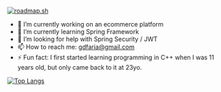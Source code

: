 [![roadmap.sh](https://api.roadmap.sh/v1-badge/tall/6490b38fdb7de05a7a6f3d97?variant=light&roadmaps=spring-boot%2Cjava%2Cbackend)](https://roadmap.sh) 

- 🔭 I’m currently working on an ecommerce platform
- 🌱 I’m currently learning Spring Framework
- 🤔 I’m looking for help with Spring Security / JWT
- 📫 How to reach me: gdfaria@gmail.com
- ⚡ Fun fact: I first started learning programming in C++ when I was 11 years old, but only came back to it at 23yo.

[![Top Langs](https://github-readme-stats.vercel.app/api/top-langs/?username=guilhermedeon)](https://github.com/anuraghazra/github-readme-stats)
